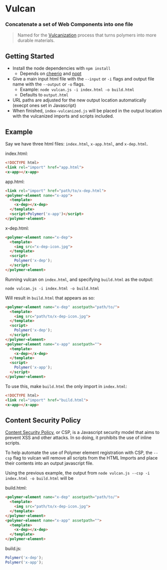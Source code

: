 # Vulcan

### Concatenate a set of Web Components into one file

>Named for the [Vulcanization](http://en.wikipedia.org/wiki/Vulcanization) process that turns polymers into more durable
materials.

## Getting Started
- Install the node dependencies with `npm install`
  - Depends on [cheerio](https://github.com/MatthewMueller/cheerio) and [nopt](https://github.com/isaacs/nopt)
- Give a main input html file with the `--input` or `-i` flags and output file name with the `--output` or `-o` flags.
  - Example: `node vulcan.js -i index.html -o build.html`
  - Defaults to `output.html`
- URL paths are adjusted for the new output location automatically (execpt ones set in Javascript)
- When finished, `index-vulcanized.js` will be placed in the output location
  with the vulcanized imports and scripts included.

## Example

Say we have three html files: `index.html`, `x-app.html`, and `x-dep.html`.

index.html:

```html
<!DOCTYPE html>
<link rel="import" href="app.html">
<x-app></x-app>
```

app.html:

```html
<link rel="import" href="path/to/x-dep.html">
<polymer-element name="x-app">
  <template>
    <x-dep></x-dep>
  </template>
  <script>Polymer('x-app')</script>
</polymer-element>
```

x-dep.html:

```html
<polymer-element name="x-dep">
  <template>
    <img src="x-dep-icon.jpg">
  </template>
  <script>
    Polymer('x-dep');
  </script>
</polymer-element>
```

Running vulcan on `index.html`, and specifying `build.html` as the output:

    node vulcan.js -i index.html -o build.html

Will result in `build.html` that appears as so:

```html
<polymer-element name="x-dep" assetpath="path/to/">
  <template>
    <img src="path/to/x-dep-icon.jpg">
  </template>
  <script>
    Polymer('x-dep');
  </script>
</polymer-element>
<polymer-element name="x-app" assetpath="">
  <template>
    <x-dep></x-dep>
  </template>
  <script>
    Polymer('x-app');
  </script>
</polymer-element>
```

To use this, make `build.html` the only import in `index.html`:

```html
<!DOCTYPE html>
<link rel="import" href="build.html">
<x-app></x-app>
```

## Content Security Policy
[Content Security Policy](http://en.wikipedia.org/wiki/Content_Security_Policy), or CSP, is a Javascript security model
that aims to prevent XSS and other attacks. In so doing, it prohibits the use of inline scripts.

To help automate the use of Polymer element registration with CSP, the `--csp` flag to vulcan will remove all scripts
from the HTML Imports and place their contents into an output javascript file.

Using the previous example, the output from `node vulcan.js --csp -i index.html -o build.html` will be

build.html:
```html
<polymer-element name="x-dep" assetpath="path/to/">
  <template>
    <img src="path/to/x-dep-icon.jpg">
  </template>
</polymer-element>
<polymer-element name="x-app" assetpath="">
  <template>
    <x-dep></x-dep>
  </template>
</polymer-element>
```

build.js:
```js
Polymer('x-dep');
Polymer('x-app');
```
